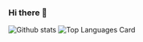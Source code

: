 ### Hi there 👋


![Github stats](https://github-readme-stats.vercel.app/api?username=nisanayash&theme=highcontrast&show_icons=true&count_private=true)
![Top Languages Card](https://github-readme-stats.vercel.app/api/top-langs/?username=nisanayash&layout=compact)

